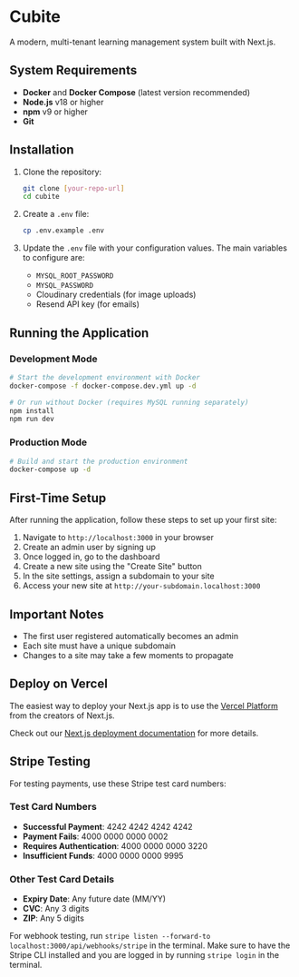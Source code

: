 # Cubite

A modern, multi-tenant learning management system built with Next.js.

## System Requirements

- **Docker** and **Docker Compose** (latest version recommended)
- **Node.js** v18 or higher
- **npm** v9 or higher
- **Git**

## Installation

1. Clone the repository:
   ```bash
   git clone [your-repo-url]
   cd cubite
   ```

2. Create a `.env` file:
   ```bash
   cp .env.example .env
   ```

3. Update the `.env` file with your configuration values. The main variables to configure are:
   - `MYSQL_ROOT_PASSWORD`
   - `MYSQL_PASSWORD`
   - Cloudinary credentials (for image uploads)
   - Resend API key (for emails)

## Running the Application

### Development Mode

```bash
# Start the development environment with Docker
docker-compose -f docker-compose.dev.yml up -d

# Or run without Docker (requires MySQL running separately)
npm install
npm run dev
```

### Production Mode

```bash
# Build and start the production environment
docker-compose up -d
```

## First-Time Setup

After running the application, follow these steps to set up your first site:

1. Navigate to `http://localhost:3000` in your browser
2. Create an admin user by signing up
3. Once logged in, go to the dashboard
4. Create a new site using the "Create Site" button
5. In the site settings, assign a subdomain to your site
6. Access your new site at `http://your-subdomain.localhost:3000`

## Important Notes

- The first user registered automatically becomes an admin
- Each site must have a unique subdomain
- Changes to a site may take a few moments to propagate

## Deploy on Vercel

The easiest way to deploy your Next.js app is to use the [Vercel Platform](https://vercel.com/new?utm_medium=default-template&filter=next.js&utm_source=create-next-app&utm_campaign=create-next-app-readme) from the creators of Next.js.

Check out our [Next.js deployment documentation](https://nextjs.org/docs/deployment) for more details.

## Stripe Testing

For testing payments, use these Stripe test card numbers:

### Test Card Numbers
- **Successful Payment**: 4242 4242 4242 4242
- **Payment Fails**: 4000 0000 0000 0002
- **Requires Authentication**: 4000 0000 0000 3220
- **Insufficient Funds**: 4000 0000 0000 9995

### Other Test Card Details
- **Expiry Date**: Any future date (MM/YY)
- **CVC**: Any 3 digits
- **ZIP**: Any 5 digits

For webhook testing, run `stripe listen --forward-to localhost:3000/api/webhooks/stripe` in the terminal. Make sure to have the Stripe CLI installed and you are logged in by running `stripe login` in the terminal.